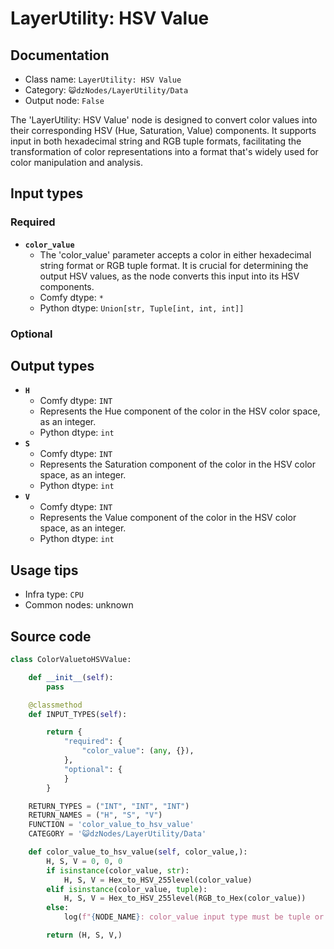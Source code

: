 # LayerUtility: HSV Value
## Documentation
- Class name: `LayerUtility: HSV Value`
- Category: `😺dzNodes/LayerUtility/Data`
- Output node: `False`

The 'LayerUtility: HSV Value' node is designed to convert color values into their corresponding HSV (Hue, Saturation, Value) components. It supports input in both hexadecimal string and RGB tuple formats, facilitating the transformation of color representations into a format that's widely used for color manipulation and analysis.
## Input types
### Required
- **`color_value`**
    - The 'color_value' parameter accepts a color in either hexadecimal string format or RGB tuple format. It is crucial for determining the output HSV values, as the node converts this input into its HSV components.
    - Comfy dtype: `*`
    - Python dtype: `Union[str, Tuple[int, int, int]]`
### Optional
## Output types
- **`H`**
    - Comfy dtype: `INT`
    - Represents the Hue component of the color in the HSV color space, as an integer.
    - Python dtype: `int`
- **`S`**
    - Comfy dtype: `INT`
    - Represents the Saturation component of the color in the HSV color space, as an integer.
    - Python dtype: `int`
- **`V`**
    - Comfy dtype: `INT`
    - Represents the Value component of the color in the HSV color space, as an integer.
    - Python dtype: `int`
## Usage tips
- Infra type: `CPU`
- Common nodes: unknown


## Source code
```python
class ColorValuetoHSVValue:

    def __init__(self):
        pass

    @classmethod
    def INPUT_TYPES(self):

        return {
            "required": {
                "color_value": (any, {}),
            },
            "optional": {
            }
        }

    RETURN_TYPES = ("INT", "INT", "INT")
    RETURN_NAMES = ("H", "S", "V")
    FUNCTION = 'color_value_to_hsv_value'
    CATEGORY = '😺dzNodes/LayerUtility/Data'

    def color_value_to_hsv_value(self, color_value,):
        H, S, V = 0, 0, 0
        if isinstance(color_value, str):
            H, S, V = Hex_to_HSV_255level(color_value)
        elif isinstance(color_value, tuple):
            H, S, V = Hex_to_HSV_255level(RGB_to_Hex(color_value))
        else:
            log(f"{NODE_NAME}: color_value input type must be tuple or string.", message_type="error")

        return (H, S, V,)

```
